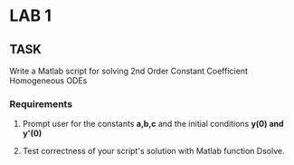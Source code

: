 # LAB 1

## TASK
Write a Matlab script for solving 2nd Order Constant Coefficient Homogeneous ODEs

### Requirements
1. Prompt user for the constants **a,b,c** and the initial conditions **y(0) and y'(0)**

2. Test correctness of your script's solution with Matlab function Dsolve.
